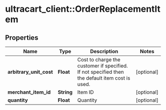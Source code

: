 # ultracart_client::OrderReplacementItem

## Properties
Name | Type | Description | Notes
------------ | ------------- | ------------- | -------------
**arbitrary_unit_cost** | **Float** | Cost to charge the customer if specified.  If not specified then the default item cost is used. | [optional] 
**merchant_item_id** | **String** | Item ID | [optional] 
**quantity** | **Float** | Quantity | [optional] 


